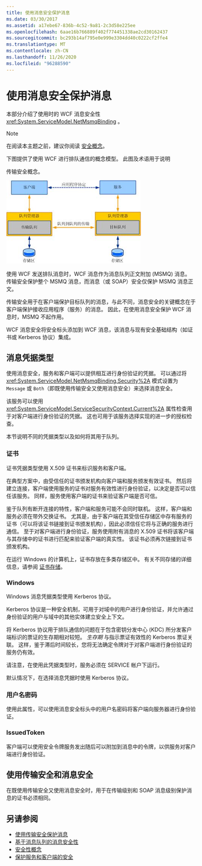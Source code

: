 ```yaml
---
title: 使用消息安全保护消息
ms.date: 03/30/2017
ms.assetid: a17ebe67-836b-4c52-9a81-2c3d58e225ee
ms.openlocfilehash: 6aae16b766889f402f774451338ae2cd30162437
ms.sourcegitcommit: bc293b14af795e0e999e3304dd40c0222cf2ffe4
ms.translationtype: MT
ms.contentlocale: zh-CN
ms.lasthandoff: 11/26/2020
ms.locfileid: "96288590"
---
```

# <a name="securing-messages-using-message-security"></a>使用消息安全保护消息

本部分介绍了使用时的 WCF 消息安全性 <xref:System.ServiceModel.NetMsmqBinding> 。  
  
> [!NOTE]
> 在阅读本主题之前，建议你阅读 [安全概念](security-concepts.md)。  
  
 下图提供了使用 WCF 进行排队通信的概念模型。 此图及术语用于说明  
  
 传输安全概念。  
  
 ![排队应用程序关系图](media/distributed-queue-figure.jpg "分布式队列图")  
  
 使用 WCF 发送排队消息时，WCF 消息作为消息队列正文附加 (MSMQ) 消息。 传输安全保护整个 MSMQ 消息，而消息（或 SOAP）安全仅保护 MSMQ 消息正文。  
  
 传输安全用于在客户端保护目标队列的消息，与此不同，消息安全的关键概念在于客户端保护接收应用程序（服务）的消息。 因此，在使用消息安全保护 WCF 消息时，MSMQ 不起作用。  
  
 WCF 消息安全将安全标头添加到 WCF 消息，该消息与现有安全基础结构（如证书或 Kerberos 协议）集成。  
  
## <a name="message-credential-type"></a>消息凭据类型  

 使用消息安全，服务和客户端可以提供相互进行身份验证的凭据。 可以通过将 <xref:System.ServiceModel.NetMsmqBinding.Security%2A> 模式设置为 `Message` 或 `Both`（即既使用传输安全又使用消息安全）来选择消息安全。  
  
 该服务可以使用 <xref:System.ServiceModel.ServiceSecurityContext.Current%2A> 属性检查用于对客户端进行身份验证的凭据。 这也可用于该服务选择实现的进一步的授权检查。  
  
 本节说明不同的凭据类型以及如何将其用于队列。  
  
### <a name="certificate"></a>证书  

 证书凭据类型使用 X.509 证书来标识服务和客户端。  
  
 在典型方案中，由受信任的证书颁发机构向客户端和服务颁发有效证书。 然后将建立连接，客户端使用服务的证书对服务有效性进行身份验证，以决定是否可以信任该服务。 同样，服务使用客户端的证书来验证客户端是否可信。  
  
 鉴于队列有断开连接的特性，客户端和服务可能不会同时联机。 这样，客户端和服务必须在带外交换证书。 尤其是，由于客户端在其受信任存储区中存有服务的证书（可以将该证书链接到证书颁发机构），因此必须信任它将与正确的服务进行通信。 至于对客户端进行身份验证，服务使用附有消息的 X.509 证书将该客户端与其存储中的证书进行匹配来验证客户端的真实性。 该证书必须再次链接到证书颁发机构。  
  
 在运行 Windows 的计算机上，证书存放在多类存储区中。 有关不同存储的详细信息，请参阅 [证书存储](/previous-versions/windows/it-pro/windows-server-2003/cc757138(v=ws.10))。  
  
### <a name="windows"></a>Windows  

 Windows 消息凭据类型使用 Kerberos 协议。  
  
 Kerberos 协议是一种安全机制，可用于对域中的用户进行身份验证，并允许通过身份验证的用户与域中的其他实体建立安全上下文。  
  
 将 Kerberos 协议用于排队通信的问题在于包含密钥分发中心 (KDC) 所分发客户端标识的票证的生存期相对较短。 *生存期* 与指示票证有效性的 Kerberos 票证关联。 这样，鉴于滞后时间较长，您将无法确定令牌对于对客户端进行身份验证的服务仍有效。  
  
 请注意，在使用此凭据类型时，服务必须在 SERVICE 帐户下运行。  
  
 默认情况下，在选择消息凭据时使用 Kerberos 协议。
  
### <a name="username-password"></a>用户名密码  

 使用此属性，可以使用消息安全标头中的用户名密码将客户端向服务器进行身份验证。  
  
### <a name="issuedtoken"></a>IssuedToken  

 客户端可以使用安全令牌服务发出随后可以附加到消息中的令牌，以供服务对客户端进行身份验证。  
  
## <a name="using-transport-and-message-security"></a>使用传输安全和消息安全  

 在既使用传输安全又使用消息安全时，用于在传输级别和 SOAP 消息级别保护消息的证书必须相同。  
  
## <a name="see-also"></a>另请参阅

- [使用传输安全保护消息](securing-messages-using-transport-security.md)
- [基于消息队列的消息安全性](../samples/message-security-over-message-queuing.md)
- [安全性概念](security-concepts.md)
- [保护服务和客户端的安全](securing-services-and-clients.md)

